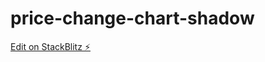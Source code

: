 # price-change-chart-shadow

[Edit on StackBlitz ⚡️](https://stackblitz.com/edit/price-change-chart-2n1tie)